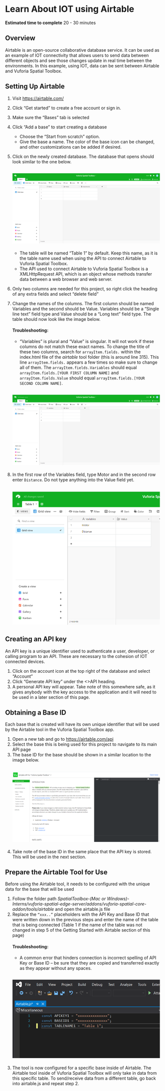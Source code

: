 # Learn About IOT using Airtable

**Estimated time to complete** 20 - 30 minutes

## Overview
Airtable is an open-source collaborative database service. It can be used as an example of IOT connectivity that allows users to send data between different objects and see those changes update in real time between the environments. In this example, using IOT, data can be sent between Airtable and Vuforia Spatial Toolbox.

<!--## Hardware Requirements
This activity references a [LEGO SPIKE Prime](https://education.lego.com/en-us/meetspikeprime#science) Hub. -->

## Setting Up Airtable
1. Visit https://airtable.com/
2. Click “Get started” to create a free account or sign in.
3. Make sure the “Bases” tab is selected
4. Click “Add a base” to start creating a database
    - Choose the “Start from scratch” option.
    - Give the base a name. The color of the base icon can be changed, and other customizations can be added if desired.
5. Click on the newly created database. The database that opens should look similar to the one below.
    ## ![New Airtable Database](https://github.com/PTC-Academic/LEGO-Spatial-Computing-Project/blob/master/images/6-image001.png)
    - The table will be named “Table 1” by default. Keep this name, as it is the table name used when using the API to connect Airtable to Vuforia Spatial Toolbox. 
    - The API used to connect Airtable to Vuforia Spatial Toolbox is a XMLHttpRequest API, which is an object whose methods transfer data between a web browser and web server.
6. Only two columns are needed for this project, so right click the heading of any extra fields and select “delete field”
7. Change the names of the columns. The first column should be named Variables and the second should be Value. Variables should be a “Single line text” field type and Value should be a “Long text” field type. The table should now look like the image below.
    #### Troubleshooting:
    - “Variables” is plural and “Value” is singular. It will not work if these columns do not match these exact names. To change the title of these two columns, search for ```arrayItem.fields.``` within the index.html file of the _airtable_ tool folder (this is around line 315). This line ```arrayItem.fields.``` appears a few times so make sure to change all of them. The ```arrayItem.fields.Variables``` should equal ```arrayItem.fields.[YOUR FIRST COLUMN NAME]``` and ```arrayItem.fields.Value``` should equal ```arrayItem.fields.[YOUR SECOND COLUMN NAME]```.
    ## ![Airtable Fields](https://github.com/PTC-Academic/LEGO-Spatial-Computing-Project/blob/master/images/6-image003.png)

8. In the first row of the Variables field, type Motor and in the second row enter ```Distance```. Do not type anything into the Value field yet.
    ## ![Airtable Variables](https://github.com/PTC-Academic/LEGO-Spatial-Computing-Project/blob/master/images/6-image005.png)

## Creating an API key
An API key is a unique identifier used to authenticate a user, developer, or calling program to an API. These are necessary to the cohesion of IOT connected devices.
1. Click on the account icon at the top right of the database and select “Account”
2. Click “Generate API key” under the <>API heading.
3. A personal API key will appear. Take note of this somewhere safe, as it gives anybody with the key access to the application and it will need to be used in a later section of this page.

## Obtaining a Base ID
Each base that is created will have its own unique identifier that will be used by the Airtable tool in the Vuforia Spatial Toolbox app.
1. Open a new tab and go to https://airtable.com/api
2. Select the base this is being used for this project to navigate to its main API page
3. The base ID for the base should be shown in a similar location to the image below.
    ## ![New Airtable Database](https://github.com/PTC-Academic/LEGO-Spatial-Computing-Project/blob/master/images/6-image008.png)
4. Take note of the base ID in the same place that the API key is stored. This will be used in the next section.

## Prepare the Airtable Tool for Use
Before using the Airtable tool, it needs to be configured with the unique data for the base that will be used
1. Follow the folder path _SpatialToolbox-(Mac or Windows)-Interns/vuforia-spatial-edge-server/addons/vuforia-spatial-core-addon/tools/airtable_ and
    open the airtable.js file
2. Replace the ```“xxx..”``` placeholders with the API Key and Base ID that were written down in the previous steps and enter the name of the table that is being connected (Table 1 if the name of the table was not changed in step 5 of the Getting Started with Airtable section of this page)
    #### Troubleshooting:
    - A common error that hinders connection is incorrect spelling of API Key or Base ID – be sure that they are copied and transferred exactly as they appear without any spaces.
    ## ![Airtable Base ID](https://github.com/PTC-Academic/LEGO-Spatial-Computing-Project/blob/master/images/6-image010.png)
3. The tool is now configured for a specific base inside of Airtable. The Airtable tool inside of Vuforia Spatial Toolbox will only take in data from this specific table. To send/receive data from a different table, go back into airtable.js and repeat step 2.

<!--## Airtable API in Vuforia Spatial Toolbox
This section will instruct how to create a connection between Airtable, Vuforia Spatial Toolbox, and the LEGO SPIKE Prime.

1. If it is not already running, start the Vuforia Spatial Edge Server and open the
    Vuforia Spatial Toolbox app
    #### Troubleshooting:
    - If there are issues with connecting to the Vuforia Spatial Edge Server or the Vuforia Spatial Toolbox app, please refer to activity 4a (Mac) or 4b (Windows) in this tutorial.

2. The Vuforia Spatial Toolbox needs to be in “Beginner” node configuration for this activity.
    -  To change the complexity of the node configuration, select the “Manage Hardware Interfaces” button of the Vuforia Spatial Edge Server to view all interfaces that are connected to the server
    -  Ensure that the “Spike-Prime” node is turned ON
    -  In the text box to the right of where it says “spikeComplexity,” change the node setting from its current state to _“beginner”_ to ensure that all necessary nodes are made visible
    - Click the “Save” button to save the changes
    -  An explanation of the Beginner node configurations can be found in **_Appendix D_** in [Appendices and Additional Resources](https://github.com/PTC-Academic/LEGO-Spatial-Computing-Project/blob/master/7-Appendices-and-Resources.md)
3. In the Vuforia Spatial Toolbox app connect to the SPIKE Prime using the LEGO SPIKE Prime feedback pamphlet as the image target
    ## ![Toolbox Image Target](https://github.com/PTC-Academic/LEGO-Spatial-Computing-Project/blob/master/images/6-image011.png)
4. Drag and drop an Airtable API tool (seen below) from the pocket into the spatial environment in the Vuforia Spatial Toolbox 
    ## ![Tooxbox Pocket](https://github.com/PTC-Academic/LEGO-Spatial-Computing-Project/blob/master/images/6-image013.png)
5. Enter the variable name “Motor” where prompted. Make sure that the slider is on receiver mode, which will allow Vuforia Spatial Toolbox to receive data from Airtable. All other data to identify the unique table was added in the previous section.
    ## ![Toolbox Variable Motor](https://github.com/PTC-Academic/LEGO-Spatial-Computing-Project/blob/master/images/6-image015.png)
6. Switch into Programming mode and make a connection from the Airtable API tool node to the motor1 node
    ## ![Toolbox Motor Node](https://github.com/PTC-Academic/LEGO-Spatial-Computing-Project/blob/master/images/6-image017.png)
7. In the Interface mode, add another Airtable API tool from the pocket. Enter the variable name “Distance” and change the slider to sender mode. This will send data from Spatial Toolbox to Airtable.
    ## ![Toolbox Variable Distance](https://github.com/PTC-Academic/LEGO-Spatial-Computing-Project/blob/master/images/6-image019.png)
8. Switch into Programming mode again and make a connection from the distance node to the “Distance” Airtable API tool
    ## ![Toolbox Distance Node](https://github.com/PTC-Academic/LEGO-Spatial-Computing-Project/blob/master/images/6-image021.png)
9. Once this connection is established, the second row of the Value column in Table 1 in Airtable on the computer should register a value based on the distance between the distance sensor and the closest object in its path. This number will be equal to distance in cm. This number will change as objects are moved closer or further to the distance sensor.
    #### Troubleshooting:
    - If a value does not register, check to see if the SPIKE Prime connected to the Vuforia Spatial Edge Server properly and that the distance sensor registered properly during start up in the console
    ## ![Toolbox Values Console](https://github.com/PTC-Academic/LEGO-Spatial-Computing-Project/blob/master/images/6-image023.png)
10. Type an integer between 0- 100 in the first row of the Value column next to Motor in Airtable, which will be the percentage of full speed that the motor is run at. Notice that this starts the rotation of the motor.
       -  To stop the motor, enter 0 into Airtable
    #### Troubleshooting:
    - If there are any issues with these steps, restart the server and close out of the app. Common issues may be: faulty server startup, failure to connect the SPIKE Prime to Vuforia Spatial Toolbox, and the computer and iPhone/iPad being on different Wi-Fi networks.-->


